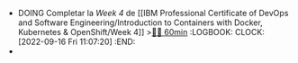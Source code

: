 - DOING Completar la *Week 4* de [[IBM Professional Certificate of DevOps and Software Engineering/Introduction to Containers with Docker, Kubernetes & OpenShift/Week 4]] >[🍅🍅 60min](#agenda-pomo://?t=f-1663319249114-1800%2Cf-1663321803216-1800)
  :LOGBOOK:
  CLOCK: [2022-09-16 Fri 11:07:20]
  :END:
-